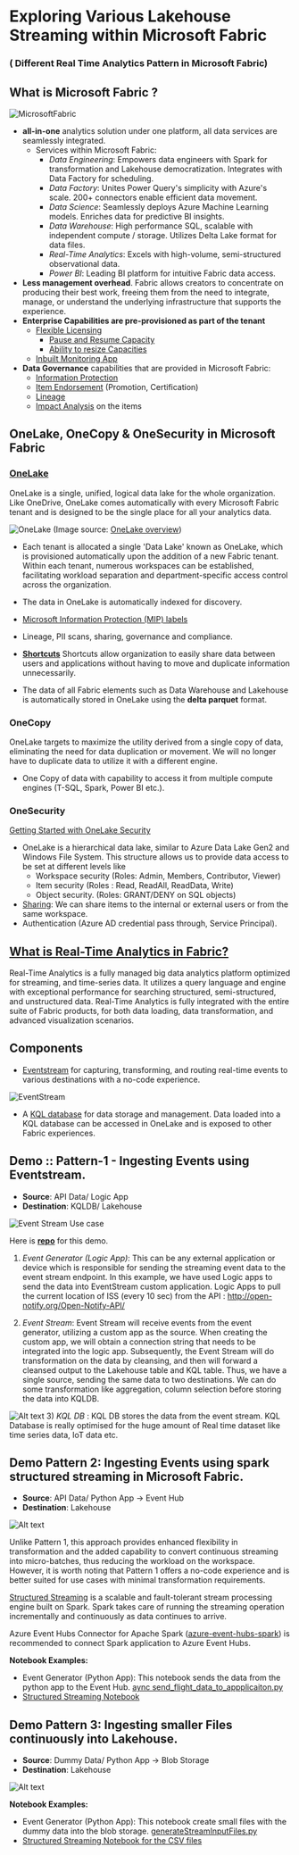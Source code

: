 
# Exploring Various Lakehouse Streaming within Microsoft Fabric <h3>( Different Real Time Analytics Pattern in Microsoft Fabric)

## What is Microsoft Fabric ?

![MicrosoftFabric](https://learn.microsoft.com/en-us/fabric/get-started/media/microsoft-fabric-overview/saas-foundation.png)

- **all-in-one** analytics solution under one platform, all data services are seamlessly integrated.
  - Services within Microsoft Fabric:
    - *Data Engineering*: Empowers data engineers with Spark for transformation and Lakehouse democratization. Integrates with Data Factory for scheduling.
    - *Data Factory*: Unites Power Query's simplicity with Azure's scale. 200+ connectors enable efficient data movement.
    - *Data Science*: Seamlessly deploys Azure Machine Learning models. Enriches data for predictive BI insights.
    - *Data Warehouse*: High performance SQL, scalable with independent compute / storage. Utilizes Delta Lake format for data files.
    - *Real-Time Analytics*: Excels with high-volume, semi-structured observational data.
    - *Power BI*: Leading BI platform for intuitive Fabric data access.
- **Less management overhead**. Fabric allows creators to concentrate on producing their best work, freeing them from the need to integrate, manage, or understand the underlying infrastructure that supports the experience.
- **Enterprise Capabilities are pre-provisioned as part of the tenant**
  - [Flexible Licensing](https://learn.microsoft.com/en-us/fabric/enterprise/licenses)
    - [Pause and Resume Capacity](https://learn.microsoft.com/en-us/fabric/enterprise/pause-resume)
    - [Ability to resize Capacities](https://learn.microsoft.com/en-us/fabric/enterprise/scale-capacity)
  - [Inbuilt Monitoring App](https://learn.microsoft.com/en-us/fabric/enterprise/metrics-app-install?tabs=1st)
- **Data Governance** capabilities that are provided in Microsoft Fabric:
  - [Information Protection](https://learn.microsoft.com/en-us/fabric/governance/information-protection)
  - [Item Endorsement](https://learn.microsoft.com/en-us/fabric/get-started/endorsement-promote-certify#promote-items) (Promotion, Certification)
  - [Lineage](https://learn.microsoft.com/en-us/fabric/governance/lineage)
  - [Impact Analysis](https://learn.microsoft.com/en-us/fabric/governance/impact-analysis) on the items

## OneLake, OneCopy & OneSecurity in Microsoft Fabric
### [OneLake](https://learn.microsoft.com/en-us/fabric/onelake/onelake-overview)

OneLake is a single, unified, logical data lake for the whole organization. Like OneDrive, OneLake comes automatically with every Microsoft Fabric tenant and is designed to be the single place for all your analytics data.

![OneLake](https://learn.microsoft.com/en-us/fabric/onelake/media/onelake-overview/use-same-copy-of-data.png)
(Image source: [OneLake overview](https://learn.microsoft.com/en-us/fabric/onelake/onelake-overview))
- Each tenant is allocated a single 'Data Lake' known as OneLake, which is provisioned automatically upon the addition of a new Fabric tenant. Within each tenant, numerous workspaces can be established, facilitating workload separation and department-specific access control across the organization.
- The data in OneLake is automatically indexed for discovery.
- [Microsoft Information Protection (MIP) labels](https://blog.fabric.microsoft.com/en-us/blog/microsoft-365-data-microsoft-fabric-better-together/)
- Lineage, PII scans, sharing, governance and compliance.

- **[Shortcuts](https://learn.microsoft.com/en-us/fabric/onelake/onelake-shortcuts)** Shortcuts allow organization to easily share data between users and applications without having to move and duplicate information unnecessarily.
- The data of all Fabric elements such as Data Warehouse and Lakehouse is automatically stored in OneLake using the **delta parquet** format.

### OneCopy
OneLake targets to maximize the utility derived from a single copy of data, eliminating the need for data duplication or movement. We will no longer have to duplicate data to utilize it with a different engine.

- One Copy of data with capability to access it from multiple compute engines (T-SQL, Spark, Power BI etc.).

### OneSecurity
[Getting Started with OneLake Security](https://learn.microsoft.com/en-us/fabric/onelake/get-started-security)

- OneLake is a hierarchical data lake, similar to Azure Data Lake Gen2 and Windows File System. This structure allows us to provide data access to be set at different levels like
  - Workspace security (Roles: Admin, Members, Contributor, Viewer)
  - Item security (Roles : Read, ReadAll, ReadData, Write)
  - Object security. (Roles: GRANT/DENY on SQL objects)
- [Sharing](https://learn.microsoft.com/en-us/fabric/get-started/share-items):  We can share items to the internal or external users or from the same workspace.
- Authentication (Azure AD credential pass through, Service Principal).

## [What is Real-Time Analytics in Fabric?](https://learn.microsoft.com/en-us/fabric/real-time-analytics/overview)

Real-Time Analytics is a fully managed big data analytics platform optimized for streaming, and time-series data. It utilizes a query language and engine with exceptional performance for searching structured, semi-structured, and unstructured data. Real-Time Analytics is fully integrated with the entire suite of Fabric products, for both data loading, data transformation, and advanced visualization scenarios.

## Components
- [Eventstream](https://learn.microsoft.com/en-us/fabric/real-time-analytics/event-streams/overview) for capturing, transforming, and routing real-time events to various destinations with a no-code experience.
  
 ![EventStream](https://learn.microsoft.com/en-us/fabric/real-time-analytics/event-streams/media/overview/eventstream-overview.png#lightbox)


- A [KQL database](https://learn.microsoft.com/en-us/fabric/real-time-analytics/create-database) for data storage and management. Data loaded into a KQL database can be accessed in OneLake and is exposed to other Fabric experiences.



## Demo :: Pattern-1 - Ingesting Events using Eventstream.

- **Source**: API Data/ Logic App
- **Destination**: KQLDB/ Lakehouse

![Event Stream Use case](./images/p1-eventstream.png)

Here is [**repo**](https://github.com/anshulsharmas/fabric-iss-demo/tree/main) for this demo.
1) _Event Generator (Logic App)_: This can be any external application or device which is responsible for sending the streaming event data to the event stream endpoint. In this example, we have used Logic apps to send the data into EventStream custom application. Logic Apps to pull the current location of ISS (every 10 sec) from the API : http://open-notify.org/Open-Notify-API/


2) _Event Stream_: Event Stream will receive events from the event generator, utilizing a custom app as the source. When creating the custom app, we will obtain a connection string that needs to be integrated into the logic app. Subsequently, the Event Stream will do transformation on the data by cleansing, and then will forward a cleansed output to the Lakehouse table and KQL table. Thus, we have a single source, sending the same data to two destinations. We can do some transformation like aggregation, column selection before storing the data into KQLDB.

![Alt text](./images/dataflowdaigram_eventstream.png)
3) _KQL DB_ : KQL DB stores the data from the event stream. KQL Database is really optimised for the huge amount of Real time dataset like time series data, IoT data etc.

## Demo Pattern 2:  Ingesting Events using spark structured streaming in Microsoft Fabric.
- **Source**: API Data/ Python App -> Event Hub
- **Destination**: Lakehouse

![Alt text](./images/Pattern2Image.png)

Unlike Pattern 1, this approach provides enhanced flexibility in transformation and the added capability to convert continuous streaming into micro-batches, thus reducing the workload on the workspace. However, it is worth noting that Pattern 1 offers a no-code experience and is better suited for use cases with minimal transformation requirements.

[Structured Streaming](https://learn.microsoft.com/en-us/fabric/data-engineering/lakehouse-streaming-data) is a scalable and fault-tolerant stream processing engine built on Spark. Spark takes care of running the streaming operation incrementally and continuously as data continues to arrive.

Azure Event Hubs Connector for Apache Spark ([azure-event-hubs-spark](https://github.com/Azure/azure-event-hubs-spark)) is recommended to connect Spark application to Azure Event Hubs.

**Notebook Examples:** 

- Event Generator (Python App): This notebook sends the data from the python app to the Event Hub.
[aync send_flight_data_to_appplicaiton.py](https://github.com/Sam-Panda/FABRICation/blob/main/real_time_analytics/event-generator/aync%20send_flight_data_to_appplicaiton.py)
- [Structured Streaming Notebook](https://github.com/Sam-Panda/FABRICation/blob/main/real_time_analytics/Notebook-Fabric/LH_RealtTime_Notebook_Structured_Streaming.ipynb)


## Demo Pattern 3:  Ingesting smaller Files continuously into Lakehouse.
- **Source**: Dummy Data/ Python App -> Blob Storage
- **Destination**: Lakehouse

![Alt text](./images/Pattern3image.png)

**Notebook Examples:** 

- Event Generator (Python App): This notebook create small files with the dummy data into the blob storage. [generateStreamInputFiles.py
](https://github.com/Sam-Panda/FABRICation/blob/main/real_time_analytics/event-generator/generateStreamInputFiles.py)
- [Structured Streaming Notebook for the CSV files](https://github.com/Sam-Panda/FABRICation/blob/main/real_time_analytics/Notebook-Fabric/LH_RealTime_Notebook_from_CSV_Structured_Streaming.ipynb)